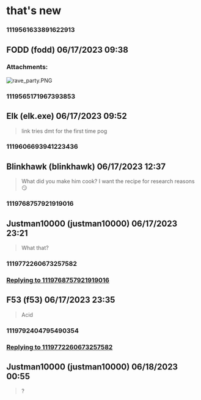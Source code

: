 # that's new
### 1119561633891622913
## FODD (fodd) 06/17/2023 09:38 

> 
### Attachments: 
![rave_party.PNG](https://yuzudiscordbackup.s3.us-west-2.amazonaws.com/files-media/1119561633891622913_rave_party.PNG)

### 1119565171967393853
## Elk (elk.exe) 06/17/2023 09:52 

> link tries dmt for the first time pog

### 1119606693941223436
## Blinkhawk (blinkhawk) 06/17/2023 12:37 

> What did you make him cook? I want the recipe for research reasons 😏

### 1119768757921919016
## Justman10000 (justman10000) 06/17/2023 23:21 

> What that?

### 1119772260673257582
### [Replying to 1119768757921919016](#1119768757921919016)
## F53 (f53) 06/17/2023 23:35 

> Acid

### 1119792404795490354
### [Replying to 1119772260673257582](#1119772260673257582)
## Justman10000 (justman10000) 06/18/2023 00:55 

> ?

